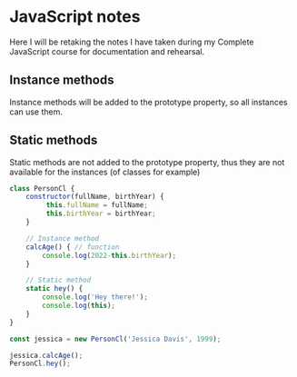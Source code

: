 # JavaScript notes
Here I will be retaking the notes I have taken during my Complete JavaScript course for documentation and rehearsal.
## Instance methods
Instance methods will be added to the prototype property, so all instances can use them.
## Static methods
Static methods are not added to the prototype property, thus they are not available for the instances (of classes for example)

```javascript
class PersonCl {
    constructor(fullName, birthYear) {
         this.fullName = fullName;
         this.birthYear = birthYear;
    }

    // Instance method
    calcAge() { // function
        console.log(2022-this.birthYear);
    }

    // Static method
    static hey() {
        console.log('Hey there!');
        console.log(this);
    }
}

const jessica = new PersonCl('Jessica Davis', 1999);

jessica.calcAge();
PersonCl.hey();
```